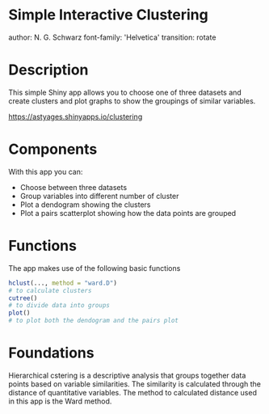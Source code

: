 Simple Interactive Clustering
========================================================
author: N. G. Schwarz
font-family: 'Helvetica'
transition: rotate

Description
========================================================

This simple Shiny app allows you to choose one of three datasets and create clusters and plot graphs to show the groupings of similar variables.

https://astyages.shinyapps.io/clustering


Components
========================================================

With this app you can: 
- Choose between three datasets
- Group variables into different number of cluster
- Plot a dendogram showing the clusters
- Plot a pairs scatterplot showing how the data points are grouped 

Functions
========================================================

The app makes use of the following basic functions

```r
hclust(..., method = "ward.D")    
# to calculate clusters
cutree()    
# to divide data into groups
plot()      
# to plot both the dendogram and the pairs plot
```

Foundations
========================================================

Hierarchical cstering is a descriptive analysis that groups together data points based on variable similarities. The similarity is calculated through the distance of quantitative variables. The method to calculated distance used in this app is the Ward method. 

